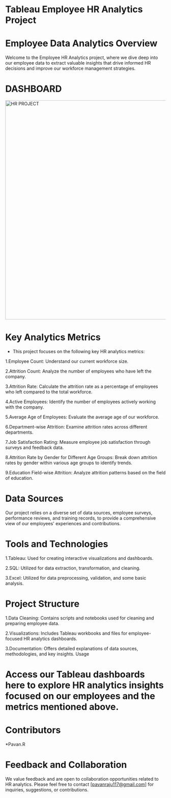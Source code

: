 # Tableau Employee HR Analytics Project 


# Employee Data Analytics Overview
Welcome to the Employee HR Analytics project, where we dive deep into our employee data to extract valuable insights that drive informed HR decisions and improve our workforce management strategies.

# DASHBOARD


<img width="689" alt="HR PROJECT" src="https://github.com/PavanRaju7/Tableau-Employee-HR-Analytics-Project/assets/137611634/040c17c0-c827-427c-8cfc-d0b73e30293e">


# Key Analytics Metrics
* This project focuses on the following key HR analytics metrics:

1.Employee Count: Understand our current workforce size.

2.Attrition Count: Analyze the number of employees who have left the company.

3.Attrition Rate: Calculate the attrition rate as a percentage of employees who left compared to the total workforce.

4.Active Employees: Identify the number of employees actively working with the company.

5.Average Age of Employees: Evaluate the average age of our workforce.

6.Department-wise Attrition: Examine attrition rates across different departments.

7.Job Satisfaction Rating: Measure employee job satisfaction through surveys and feedback data.

8.Attrition Rate by Gender for Different Age Groups: Break down attrition rates by gender within various age groups to 
  identify trends.

9.Education Field-wise Attrition: Analyze attrition patterns based on the field of education.

# Data Sources
Our project relies on a diverse set of data sources, employee surveys, performance reviews, and training records, to provide a comprehensive view of our employees' experiences and contributions.

# Tools and Technologies
1.Tableau: Used for creating interactive visualizations and dashboards.

2.SQL: Utilized for data extraction, transformation, and cleaning.

3.Excel: Utilized for data preprocessing, validation, and some basic analysis.

# Project Structure
1.Data Cleaning: Contains scripts and notebooks used for cleaning and preparing employee data.

2.Visualizations: Includes Tableau workbooks and files for employee-focused HR analytics dashboards.

3.Documentation: Offers detailed explanations of data sources, methodologies, and key insights.
  Usage
  
# Access our Tableau dashboards here to explore HR analytics insights focused on our employees and the metrics mentioned above.
  

# Contributors 
*Pavan.R

# Feedback and Collaboration
We value feedback and are open to collaboration opportunities related to HR analytics. Please feel free to contact [pavanraju117@gmail.com] for inquiries, suggestions, or contributions.
